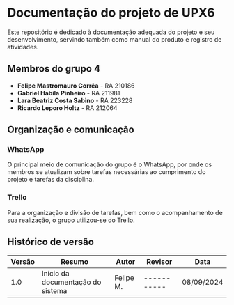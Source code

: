 # Documentação do projeto de UPX6

Este repositório é dedicado à documentação adequada do projeto e seu desenvolvimento, servindo também como
manual do produto e registro de atividades.

## Membros do grupo 4

* **Felipe Mastromauro Corrêa** - RA 210186
* **Gabriel Habila Pinheiro** - RA 211981
* **Lara Beatriz Costa Sabino** - RA 223228
* **Ricardo Leporo Holtz** - RA 212064

## Organização e comunicação

### WhatsApp

O principal meio de comunicação do grupo é o WhatsApp, por onde os membros se atualizam sobre tarefas
necessárias ao cumprimento do projeto e tarefas da disciplina.

### Trello

Para a organização e divisão de tarefas, bem como o acompanhamento de sua realização, o grupo utilizou-se do
Trello.

## Histórico de versão

| **Versão** |            **Resumo**             | **Autor** | **Revisor** | **Data**   |
|------------|-----------------------------------|-----------|-------------|------------|
| 1.0        | Início da documentação do sistema | Felipe M. | ----------- | 08/09/2024 |
